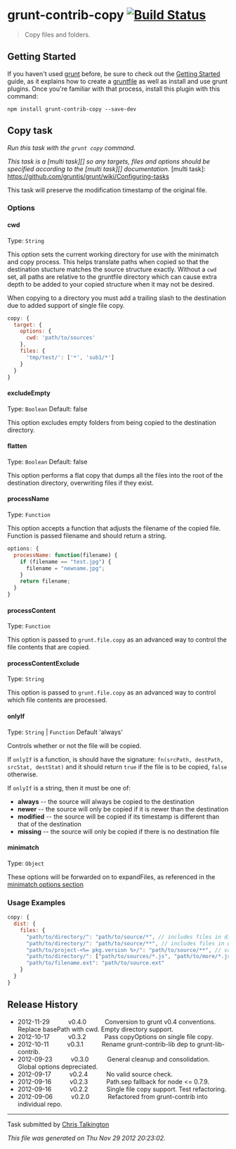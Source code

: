 # grunt-contrib-copy [![Build Status](https://secure.travis-ci.org/gruntjs/grunt-contrib-copy.png?branch=master)](http://travis-ci.org/gruntjs/grunt-contrib-copy)

> Copy files and folders.


## Getting Started
If you haven't used [grunt][] before, be sure to check out the [Getting Started][] guide, as it explains how to create a [gruntfile][Getting Started] as well as install and use grunt plugins. Once you're familiar with that process, install this plugin with this command:

```shell
npm install grunt-contrib-copy --save-dev
```

[grunt]: http://gruntjs.com/
[Getting Started]: https://github.com/gruntjs/grunt/blob/devel/docs/getting_started.md


## Copy task
_Run this task with the `grunt copy` command._

_This task is a [multi task][] so any targets, files and options should be specified according to the [multi task][] documentation._
[multi task]: https://github.com/gruntjs/grunt/wiki/Configuring-tasks

This task will preserve the modification timestamp of the original file.


### Options

#### cwd
Type: `String`

This option sets the current working directory for use with the minimatch and copy process. This helps translate paths when copied so that the destination stucture matches the source structure exactly. Without a `cwd` set, all paths are relative to the gruntfile directory which can cause extra depth to be added to your copied structure when it may not be desired.

When copying to a directory you must add a trailing slash to the destination due to added support of single file copy.

```js
copy: {
  target: {
    options: {
      cwd: 'path/to/sources'
    },
    files: {
      'tmp/test/': ['*', 'sub1/*']
    }
  }
}
```

#### excludeEmpty
Type: `Boolean`
Default: false

This option excludes empty folders from being copied to the destination directory.

#### flatten
Type: `Boolean`
Default: false

This option performs a flat copy that dumps all the files into the root of the destination directory, overwriting files if they exist.

#### processName
Type: `Function`

This option accepts a function that adjusts the filename of the copied file. Function is passed filename and should return a string.

```js
options: {
  processName: function(filename) {
    if (filename == "test.jpg") {
      filename = "newname.jpg";
    }
    return filename;
  }
}
```

#### processContent
Type: `Function`

This option is passed to `grunt.file.copy` as an advanced way to control the file contents that are copied.

#### processContentExclude
Type: `String`

This option is passed to `grunt.file.copy` as an advanced way to control which file contents are processed.

#### onlyIf
Type: `String` | `Function` Default 'always'

Controls whether or not the file will be copied.

If `onlyIf` is a function, is should have the signature: `fn(srcPath, destPath, srcStat, destStat)`
and it should return `true` if the file is to be copied, `false` otherwise.

If `onlyIf` is a string, then it must be one of:
* **always** -- the source will always be copied to the destination
* **newer** -- the source will only be copied if it is newer than the destination
* **modified** -- the source will be copied if its timestamp is different than that of the destination
* **missing** -- the source will only be copied if there is no destination file

#### minimatch
Type: `Object`

These options will be forwarded on to expandFiles, as referenced in the [minimatch options section](https://github.com/isaacs/minimatch/#options)


### Usage Examples

```js
copy: {
  dist: {
    files: {
      "path/to/directory/": "path/to/source/*", // includes files in dir
      "path/to/directory/": "path/to/source/**", // includes files in dir and subdirs
      "path/to/project-<%= pkg.version %>/": "path/to/source/**", // variables in destination
      "path/to/directory/": ["path/to/sources/*.js", "path/to/more/*.js"], // include JS files in two diff dirs
      "path/to/filename.ext": "path/to/source.ext"
    }
  }
}
```


## Release History

 * 2012-11-29   v0.4.0   Conversion to grunt v0.4 conventions. Replace basePath with cwd. Empty directory support.
 * 2012-10-17   v0.3.2   Pass copyOptions on single file copy.
 * 2012-10-11   v0.3.1   Rename grunt-contrib-lib dep to grunt-lib-contrib.
 * 2012-09-23   v0.3.0   General cleanup and consolidation. Global options depreciated.
 * 2012-09-17   v0.2.4   No valid source check.
 * 2012-09-16   v0.2.3   Path.sep fallback for node <= 0.7.9.
 * 2012-09-16   v0.2.2   Single file copy support. Test refactoring.
 * 2012-09-06   v0.2.0   Refactored from grunt-contrib into individual repo.

---

Task submitted by [Chris Talkington](http://christalkington.com/)

*This file was generated on Thu Nov 29 2012 20:23:02.*
